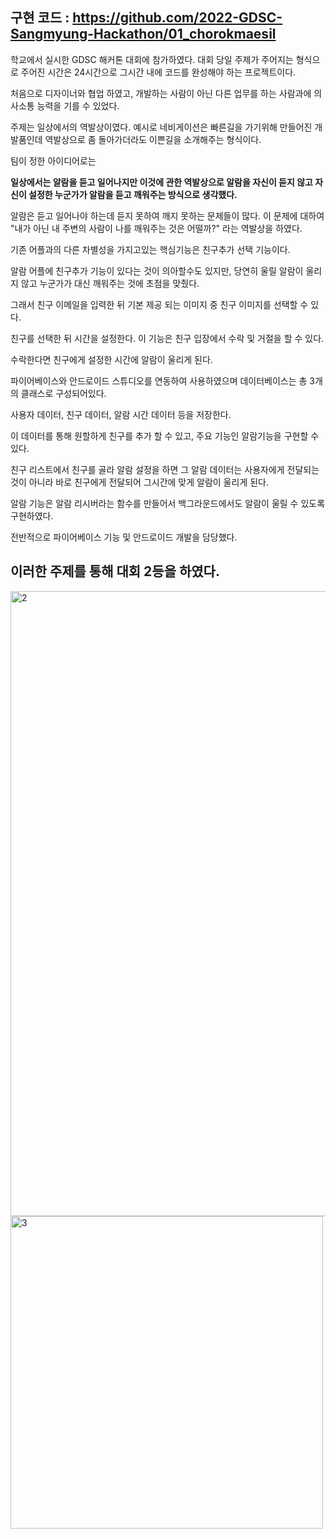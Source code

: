 ## 구현 코드 : https://github.com/2022-GDSC-Sangmyung-Hackathon/01_chorokmaesil

학교에서 실시한 GDSC 해커톤 대회에 참가하였다. 대회 당일 주제가 주어지는 형식으로 주어진 시간은 24시간으로 그시간 내에 코드를 완성해야 하는 프로젝트이다.  


처음으로 디자이너와 협업 하였고, 개발하는 사람이 아닌 다른 업무를 하는 사람과에 의사소통 능력을 기를 수 있었다.


주제는 일상에서의 역발상이였다. 예시로 네비게이션은 빠른길을 가기위해 만들어진 개발품인데 역발상으로 좀 돌아가더라도 이쁜길을 소개해주는 형식이다. 


팀이 정한 아이디어로는 


**일상에서는 알람을 듣고 일어나지만 이것에 관한 역발상으로 알람을 자신이 듣지 않고 자신이 설정한 누군가가 알람을 듣고 깨워주는 방식으로 생각했다.** 


알람은 듣고 일어나야 하는데 듣지 못하여 깨지 못하는 문제들이 많다. 이 문제에 대하여 "내가 아닌 내 주변의 사람이 나를 깨워주는 것은 어떨까?" 라는 역발상을 하였다. 


기존 어플과의 다른 차별성을 가지고있는 핵심기능은 친구추가 선택 기능이다. 


알람 어플에 친구추가 기능이 있다는 것이 의아할수도 있지만, 당연히 울릴 알람이 울리지 않고 누군가가 대신 깨워주는 것에 초점을 맞췄다.


그래서 친구 이메일을 입력한 뒤 기본 제공 되는 이미지 중 친구 이미지를 선택할 수 있다. 


친구를 선택한 뒤 시간을 설정한다. 이 기능은 친구 입장에서 수락 및 거절을 할 수 있다.


수락한다면 친구에게 설정한 시간에 알람이 울리게 된다.


파이어베이스와 안드로이드 스튜디오를 연동하여 사용하였으며 데이터베이스는 총 3개의 클래스로 구성되어있다. 


사용자 데이터, 친구 데이터, 알람 시간 데이터 등을 저장한다. 


이 데이터를 통해 원할하게 친구를 추가 할 수 있고, 주요 기능인 알람기능을 구현할 수 있다.


친구 리스트에서 친구를 골라 알람 설정을 하면 그 알람 데이터는 사용자에게 전달되는 것이 아니라 바로 친구에게 전달되어 그시간에 맞게 알람이 울리게 된다.


알람 기능은 알람 리시버라는 함수를 만들어서 백그라운드에서도 알람이 울릴 수 있도록 구현하였다. 


전반적으로 파이어베이스 기능 및 안드로이드 개발을 담당했다.


## 이러한 주제를 통해 대회 2등을 하였다.


<img width="1000" alt="2" src="https://user-images.githubusercontent.com/79968300/179389305-9cc992e7-906c-4b4e-a566-8711f3418272.PNG">


<img width="500" alt="3" src="https://user-images.githubusercontent.com/79968300/179389309-e0a4729b-0a03-4e81-9cda-257e3d0bcd2f.PNG">
